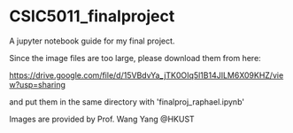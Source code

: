 # CSIC5011_finalproject

A jupyter notebook guide for my final project.

Since the image files are too large, please download them from here:

https://drive.google.com/file/d/15VBdvYa_jTK0OIq5l1B14JILM6X09KHZ/view?usp=sharing

and put them in the same directory with 'finalproj_raphael.ipynb'

Images are provided by Prof. Wang Yang @HKUST
